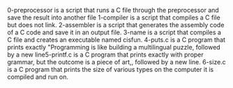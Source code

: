 0-preprocessor is a script that runs a C file through the preprocessor and save the result into another file
1-compiler is a script that compiles a C file but does not link.
2-assembler is a script that generates the assembly code of a C code and save it in an output file.
3-name is a script that compiles a C file and creates an executable named cisfun.
4-puts.c is a C program that prints exactly "Programming is like building a multilingual puzzle, followed by a new line5-printf.c is a C program that prints exactly with proper grammar, but the outcome is a piece of art,, followed by a new line.
6-size.c is a C program that prints the size of various types on the computer it is compiled and run on.

